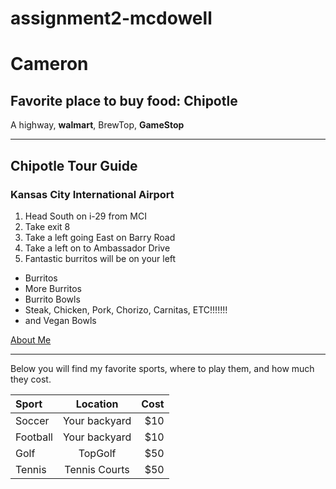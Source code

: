# assignment2-mcdowell

# Cameron

## Favorite place to buy food: **Chipotle**

A highway, **walmart**, BrewTop, **GameStop**

---

## Chipotle Tour Guide

### Kansas City International Airport

1. Head South on i-29 from MCI
2. Take exit 8
3. Take a left going East on Barry Road
4. Take a left on to Ambassador Drive
5. Fantastic burritos will be on your left

- Burritos
- More Burritos
- Burrito Bowls
- Steak, Chicken, Pork, Chorizo, Carnitas, ETC!!!!!!!
- and Vegan Bowls

[About Me](https://github.com/cameronkc/assignment2-mcdowell/blob/main/AboutMe.md)

---

Below you will find my favorite sports, where to play them, and how much they cost.

| Sport    |   Location    | Cost |
| :------- | :-----------: | ---: |
| Soccer   | Your backyard |  $10 |
| Football | Your backyard |  $10 |
| Golf     |    TopGolf    |  $50 |
| Tennis   | Tennis Courts |  $50 |
